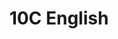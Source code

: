 ---
title: 10C English
layout: grade
image: /img/detective-pikachu-dance.gif
heading: Class Goals
description: >-
  The overarching goal of this course is to improve your ability to communicate in English, both oral and written aspects. To that end we will have different course activities to help strengthen communication abilities and reinforce what you have already learned.
intro:
  blurbs:
    - image: img/syllabus.svg
      text: >
        Syllabus
      link: sks/spring2024/9C-english/syllabus
    - image: img/calendar.svg
      text: >
        Schedule
      link: sks/spring2024/9C-english/schedule
    - image: img/books.svg
      text: >
        Resources
      link: sks/spring2024/9C-english/resources
---